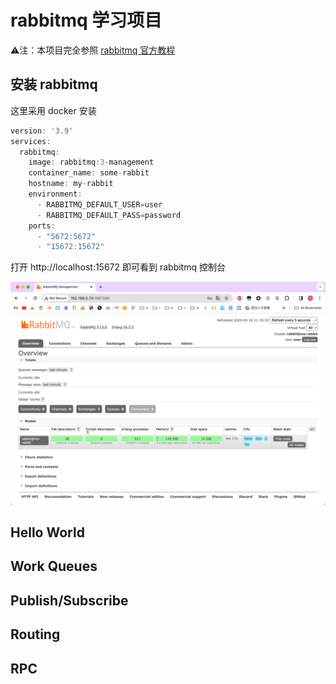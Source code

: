 # rabbitmq 学习项目

⚠️注：本项目完全参照 [rabbitmq 官方教程](https://www.rabbitmq.com/tutorials/tutorial-one-java)

## 安装 rabbitmq
这里采用 docker 安装
```groovy
version: '3.9'
services:
  rabbitmq:
    image: rabbitmq:3-management
    container_name: some-rabbit
    hostname: my-rabbit
    environment:
      - RABBITMQ_DEFAULT_USER=user
      - RABBITMQ_DEFAULT_PASS=password
    ports:
      - "5672:5672"
      - "15672:15672"
```

打开 http://localhost:15672 即可看到 rabbitmq  控制台

![image-20240316111841922](img/image-20240316111841922.png)

## Hello World





## Work Queues





## Publish/Subscribe



## Routing



## RPC